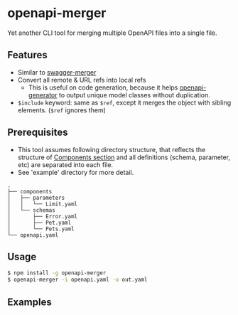 # openapi-merger

Yet another CLI tool for merging multiple OpenAPI files into a single file.

## Features
- Similar to [swagger-merger](https://github.com/WindomZ/swagger-merger)
- Convert all remote & URL refs into local refs
  - This is useful on code generation, because it helps [openapi-generator](https://github.com/OpenAPITools/openapi-generator)
    to output unique model classes without duplication.
- `$include` keyword: same as `$ref`, except it merges the object with sibling elements. (`$ref` ignores them)


## Prerequisites

- This tool assumes following directory structure, 
  that reflects the structure of [Components section](https://swagger.io/docs/specification/components/#structure) and
  all definitions (schema, parameter, etc) are separated into each file. 
- See 'example' directory for more detail.

```
.
├── components
│   ├── parameters
│   │   └── Limit.yaml
│   └── schemas
│       ├── Error.yaml
│       ├── Pet.yaml
│       └── Pets.yaml
└── openapi.yaml
```

## Usage

```sh
$ npm install -g openapi-merger
$ openapi-merger -i openapi.yaml -o out.yaml
```

## Examples


